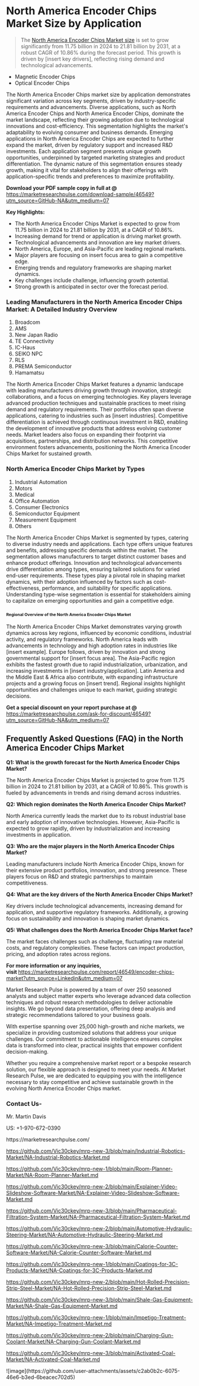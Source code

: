 <h1>North America Encoder Chips Market&nbsp;Size by Application</h1><blockquote><p>The <a href="https://marketresearchpulse.com/download-sample/46549?utm_source=GitHub-NA&amp;utm_medium=07">North America Encoder Chips Market size</a> is set to grow significantly from 11.75 billion in 2024 to 21.81 billion by 2031, at a robust CAGR of 10.86% during the forecast period. This growth is driven by [insert key drivers], reflecting rising demand and technological advancements.</p></blockquote><ul><li>Magnetic Encoder Chips<li> Optical Encoder Chips</li></ul><p>The North America Encoder Chips market size by application demonstrates significant variation across key segments, driven by industry-specific requirements and advancements. Diverse applications, such as North America Encoder Chips and North America Encoder Chips, dominate the market landscape, reflecting their growing adoption due to technological innovations and cost-efficiency. This segmentation highlights the market's adaptability to evolving consumer and business demands. Emerging applications in North America Encoder Chips are expected to further expand the market, driven by regulatory support and increased R&D investments. Each application segment presents unique growth opportunities, underpinned by targeted marketing strategies and product differentiation. The dynamic nature of this segmentation ensures steady growth, making it vital for stakeholders to align their offerings with application-specific trends and preferences to maximize profitability.</p><p><strong>Download your PDF sample copy in full at @ </strong><a href="https://marketresearchpulse.com/download-sample/46549?utm_source=GitHub-NA&amp;utm_medium=07">https://marketresearchpulse.com/download-sample/46549?utm_source=GitHub-NA&amp;utm_medium=07</a></p><p><strong>Key Highlights: </strong></p><ul><li>The North America Encoder Chips Market is expected to grow from 11.75 billion in 2024 to 21.81 billion by 2031, at a CAGR of 10.86%.</li><li>Increasing demand for trend or application is driving market growth.</li><li>Technological advancements and innovation are key market drivers.</li><li>North America, Europe, and Asia-Pacific are leading regional markets.</li><li>Major players are focusing on insert focus area to gain a competitive edge.</li><li>Emerging trends and regulatory frameworks are shaping market dynamics.</li><li>Key challenges include challenge, influencing growth potential.</li><li>Strong growth is anticipated in sector over the forecast period.</li></ul><h3>Leading Manufacturers in the North America Encoder Chips Market: A Detailed Industry Overview</h3><ol><li>Broadcom</li><li>AMS</li><li>New Japan Radio</li><li>TE Connectivity</li><li>IC-Haus</li><li>SEIKO NPC</li><li>RLS</li><li>PREMA Semiconductor</li><li>Hamamatsu</li></ol><div class="flex max-w-full flex-col flex-grow"><div class="min-h-8 text-message flex w-full flex-col items-end gap-2 whitespace-normal break-words [.text-message+&amp;]:mt-5" dir="auto" data-message-author-role="assistant" data-message-id="fd8432e4-4910-450d-b182-61b7bfb0a01f" data-message-model-slug="gpt-4o"><div class="flex w-full flex-col gap-1 empty:hidden first:pt-[3px]"><div class="markdown prose w-full break-words dark:prose-invert light"><p>The North America Encoder Chips Market features a dynamic landscape with leading manufacturers driving growth through innovation, strategic collaborations, and a focus on emerging technologies. Key players leverage advanced production techniques and sustainable practices to meet rising demand and regulatory requirements. Their portfolios often span diverse applications, catering to industries such as [insert industries]. Competitive differentiation is achieved through continuous investment in R&amp;D, enabling the development of innovative products that address evolving customer needs. Market leaders also focus on expanding their footprint via acquisitions, partnerships, and distribution networks. This competitive environment fosters advancements, positioning the North America Encoder Chips Market for sustained growth.</p></div></div></div></div><h3>North America Encoder Chips Market by Types</h3><ol><li>Industrial Automation<li> Motors<li> Medical<li> Office Automation<li> Consumer Electronics<li> Semiconductor Equipment<li> Measurement Equipment<li> Others</li></ol><div class="flex max-w-full flex-col flex-grow"><div class="min-h-8 text-message flex w-full flex-col items-end gap-2 whitespace-normal break-words [.text-message+&amp;]:mt-5" dir="auto" data-message-author-role="assistant" data-message-id="084470be-0bb7-4664-bddf-5156b4f41249" data-message-model-slug="gpt-4o-mini"><div class="flex w-full flex-col gap-1 empty:hidden first:pt-[3px]"><div class="markdown prose w-full break-words dark:prose-invert light"><p>The North America Encoder Chips Market is segmented by types, catering to diverse industry needs and applications. Each type offers unique features and benefits, addressing specific demands within the market. The segmentation allows manufacturers to target distinct customer bases and enhance product offerings. Innovation and technological advancements drive differentiation among types, ensuring tailored solutions for varied end-user requirements. These types play a pivotal role in shaping market dynamics, with their adoption influenced by factors such as cost-effectiveness, performance, and suitability for specific applications. Understanding type-wise segmentation is essential for stakeholders aiming to capitalize on emerging opportunities and gain a competitive edge.</p></div></div></div></div><h3><span style="font-size: 11px;">Regional Overview of the North America Encoder Chips Market</span></h3><div class="flex max-w-full flex-col flex-grow"><div class="min-h-8 text-message flex w-full flex-col items-end gap-2 whitespace-normal break-words [.text-message+&amp;]:mt-5" dir="auto" data-message-author-role="assistant" data-message-id="e9038762-ce64-4e30-91c9-9bd413514231" data-message-model-slug="gpt-4o-mini"><div class="flex w-full flex-col gap-1 empty:hidden first:pt-[3px]"><div class="markdown prose w-full break-words dark:prose-invert light"><p>The North America Encoder Chips Market demonstrates varying growth dynamics across key regions, influenced by economic conditions, industrial activity, and regulatory frameworks. North America leads with advancements in technology and high adoption rates in industries like [insert example]. Europe follows, driven by innovation and strong governmental support for [insert focus area]. The Asia-Pacific region exhibits the fastest growth due to rapid industrialization, urbanization, and increasing investments in [insert industry/application]. Latin America and the Middle East &amp; Africa also contribute, with expanding infrastructure projects and a growing focus on [insert trend]. Regional insights highlight opportunities and challenges unique to each market, guiding strategic decisions.</p></div></div></div></div><p><strong>Get a special discount on your report purchase at @ </strong><a href="https://marketresearchpulse.com/ask-for-discount/46549?utm_source=GitHub-NA&amp;utm_medium=07">https://marketresearchpulse.com/ask-for-discount/46549?utm_source=GitHub-NA&amp;utm_medium=07</a></p><h2>Frequently Asked Questions (FAQ) in the North America Encoder Chips Market</h2><p><strong>Q1: What is the growth forecast for the North America Encoder Chips Market?</strong></p><p>The North America Encoder Chips Market is projected to grow from 11.75 billion in 2024 to 21.81 billion by 2031, at a CAGR of 10.86%. This growth is fueled by advancements in trends and rising demand across industries.</p><p><strong>Q2: Which region dominates the North America Encoder Chips Market?</strong></p><p>North America currently leads the market due to its robust industrial base and early adoption of innovative technologies. However, Asia-Pacific is expected to grow rapidly, driven by industrialization and increasing investments in application.</p><p><strong>Q3: Who are the major players in the North America Encoder Chips Market?</strong></p><p>Leading manufacturers include North America Encoder Chips, known for their extensive product portfolios, innovation, and strong presence. These players focus on R&amp;D and strategic partnerships to maintain competitiveness.</p><p><strong>Q4: What are the key drivers of the North America Encoder Chips Market?</strong></p><p>Key drivers include technological advancements, increasing demand for application, and supportive regulatory frameworks. Additionally, a growing focus on sustainability and innovation is shaping market dynamics.</p><p><strong>Q5: What challenges does the North America Encoder Chips Market face?</strong></p><p>The market faces challenges such as challenge, fluctuating raw material costs, and regulatory complexities. These factors can impact production, pricing, and adoption rates across regions.</p><p><strong>For more information or any inquiries, visit&nbsp;</strong><a href="https://marketresearchpulse.com/report/46549/encoder-chips-market?utm_source=Linkedin&utm_medium=07">https://marketresearchpulse.com/report/46549/encoder-chips-market?utm_source=Linkedin&utm_medium=07</a></p><p>Market Research Pulse is powered by a team of over 250 seasoned analysts and subject matter experts who leverage advanced data collection techniques and robust research methodologies to deliver actionable insights. We go beyond data presentation, offering deep analysis and strategic recommendations tailored to your business goals.</p><p>With expertise spanning over 25,000 high-growth and niche markets, we specialize in providing customized solutions that address your unique challenges. Our commitment to actionable intelligence ensures complex data is transformed into clear, practical insights that empower confident decision-making.</p><p>Whether you require a comprehensive market report or a bespoke research solution, our flexible approach is designed to meet your needs. At Market Research Pulse, we are dedicated to equipping you with the intelligence necessary to stay competitive and achieve sustainable growth in the evolving North America Encoder Chips market.</p><h3><strong>Contact Us-</strong></h3><p>Mr. Martin Davis</p><p>US: +1-970-672-0390</p><p>https://marketresearchpulse.com/</p><p><a href="https://github.com/Vic30ckey/mrp-new-3/blob/main/Industrial-Robotics-Market/NA-Industrial-Robotics-Market.md">https://github.com/Vic30ckey/mrp-new-3/blob/main/Industrial-Robotics-Market/NA-Industrial-Robotics-Market.md</a></p><p><a href="https://github.com/Vic30ckey/mrp-new-1/blob/main/Room-Planner-Market/NA-Room-Planner-Market.md">https://github.com/Vic30ckey/mrp-new-1/blob/main/Room-Planner-Market/NA-Room-Planner-Market.md</a></p><p><a href="https://github.com/Vic30ckey/mrp-new-2/blob/main/Explainer-Video-Slideshow-Software-Market/NA-Explainer-Video-Slideshow-Software-Market.md">https://github.com/Vic30ckey/mrp-new-2/blob/main/Explainer-Video-Slideshow-Software-Market/NA-Explainer-Video-Slideshow-Software-Market.md</a></p><p><a href="https://github.com/Vic30ckey/mrp-new-3/blob/main/Pharmaceutical-Filtration-System-Market/NA-Pharmaceutical-Filtration-System-Market.md">https://github.com/Vic30ckey/mrp-new-3/blob/main/Pharmaceutical-Filtration-System-Market/NA-Pharmaceutical-Filtration-System-Market.md</a></p><p><a href="https://github.com/Vic30ckey/mrp-new-2/blob/main/Automotive-Hydraulic-Steering-Market/NA-Automotive-Hydraulic-Steering-Market.md">https://github.com/Vic30ckey/mrp-new-2/blob/main/Automotive-Hydraulic-Steering-Market/NA-Automotive-Hydraulic-Steering-Market.md</a></p><p><a href="https://github.com/Vic30ckey/mrp-new-3/blob/main/Calorie-Counter-Software-Market/NA-Calorie-Counter-Software-Market.md">https://github.com/Vic30ckey/mrp-new-3/blob/main/Calorie-Counter-Software-Market/NA-Calorie-Counter-Software-Market.md</a></p><p><a href="https://github.com/Vic30ckey/mrp-new-1/blob/main/Coatings-for-3C-Products-Market/NA-Coatings-for-3C-Products-Market.md">https://github.com/Vic30ckey/mrp-new-1/blob/main/Coatings-for-3C-Products-Market/NA-Coatings-for-3C-Products-Market.md</a></p><p><a href="https://github.com/Vic30ckey/mrp-new-2/blob/main/Hot-Rolled-Precision-Strip-Steel-Market/NA-Hot-Rolled-Precision-Strip-Steel-Market.md">https://github.com/Vic30ckey/mrp-new-2/blob/main/Hot-Rolled-Precision-Strip-Steel-Market/NA-Hot-Rolled-Precision-Strip-Steel-Market.md</a></p><p><a href="https://github.com/Vic30ckey/mrp-new-3/blob/main/Shale-Gas-Equipment-Market/NA-Shale-Gas-Equipment-Market.md">https://github.com/Vic30ckey/mrp-new-3/blob/main/Shale-Gas-Equipment-Market/NA-Shale-Gas-Equipment-Market.md</a></p><p><a href="https://github.com/Vic30ckey/mrp-new-1/blob/main/Impetigo-Treatment-Market/NA-Impetigo-Treatment-Market.md">https://github.com/Vic30ckey/mrp-new-1/blob/main/Impetigo-Treatment-Market/NA-Impetigo-Treatment-Market.md</a></p><p><a href="https://github.com/Vic30ckey/mrp-new-2/blob/main/Charging-Gun-Coolant-Market/NA-Charging-Gun-Coolant-Market.md">https://github.com/Vic30ckey/mrp-new-2/blob/main/Charging-Gun-Coolant-Market/NA-Charging-Gun-Coolant-Market.md</a></p><p><a href="https://github.com/Vic30ckey/mrp-new-3/blob/main/Activated-Coal-Market/NA-Activated-Coal-Market.md">https://github.com/Vic30ckey/mrp-new-3/blob/main/Activated-Coal-Market/NA-Activated-Coal-Market.md</a></p>
![image](https://github.com/user-attachments/assets/c2ab0b2c-6075-46e6-b3ed-6beacec702d5)
